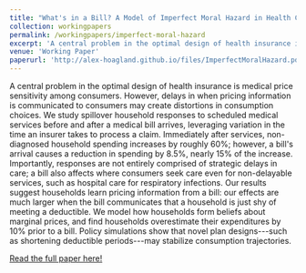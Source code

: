 ```yaml
---
title: "What's in a Bill? A Model of Imperfect Moral Hazard in Health Care"
collection: workingpapers
permalink: /workingpapers/imperfect-moral-hazard
excerpt: 'A central problem in the optimal design of health insurance is medical price sensitivity among consumers. However, delays in when pricing information is communicated to consumers may create distortions in consumption choices. We study spillover household responses to scheduled medical services before and after a medical bill arrives, leveraging variation in the time an insurer takes to process a claim. Immediately after services, non-diagnosed household spending increases by roughly 60%; however, a bill's arrival causes a reduction in spending by 8.5%, nearly 15% of the increase. Importantly, responses are not entirely comprised of strategic delays in care; a bill also affects where consumers seek care even for non-delayable services, such as hospital care for respiratory infections. Our results suggest households learn pricing information from a bill: our effects are much larger when the bill communicates that a household is just shy of meeting a deductible. We model how households form beliefs about marginal prices, and find households overestimate their expenditures by 10% prior to a bill. Policy simulations show that novel plan designs---such as shortening deductible periods---may stabilize consumption trajectories.'
venue: 'Working Paper'
paperurl: 'http://alex-hoagland.github.io/files/ImperfectMoralHazard.pdf'
---
```


A central problem in the optimal design of health insurance is medical price sensitivity among consumers. However, delays in when pricing information is communicated to consumers may create distortions in consumption choices. We study spillover household responses to scheduled medical services before and after a medical bill arrives, leveraging variation in the time an insurer takes to process a claim. Immediately after services, non-diagnosed household spending increases by roughly 60%; however, a bill's arrival causes a reduction in spending by 8.5%, nearly 15% of the increase. Importantly, responses are not entirely comprised of strategic delays in care; a bill also affects where consumers seek care even for non-delayable services, such as hospital care for respiratory infections. Our results suggest households learn pricing information from a bill: our effects are much larger when the bill communicates that a household is just shy of meeting a deductible. We model how households form beliefs about marginal prices, and find households overestimate their expenditures by 10% prior to a bill. Policy simulations show that novel plan designs---such as shortening deductible periods---may stabilize consumption trajectories.

[Read the full paper here!](http://alex-hoagland.github.io/files/ImperfectMoralHazard.pdf)
